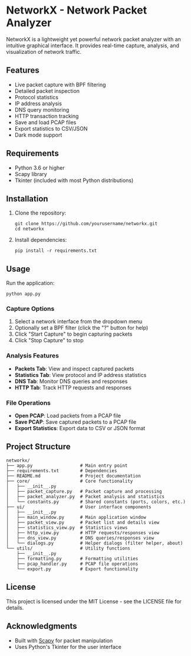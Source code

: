 # NetworkX - Network Packet Analyzer

NetworkX is a lightweight yet powerful network packet analyzer with an intuitive graphical interface. It provides real-time capture, analysis, and visualization of network traffic.

## Features

- Live packet capture with BPF filtering
- Detailed packet inspection
- Protocol statistics
- IP address analysis
- DNS query monitoring
- HTTP transaction tracking
- Save and load PCAP files
- Export statistics to CSV/JSON
- Dark mode support

## Requirements

- Python 3.6 or higher
- Scapy library
- Tkinter (included with most Python distributions)

## Installation

1. Clone the repository:

   ```
   git clone https://github.com/yourusername/networkx.git
   cd networkx
   ```

2. Install dependencies:
   ```
   pip install -r requirements.txt
   ```

## Usage

Run the application:

```
python app.py
```

### Capture Options

1. Select a network interface from the dropdown menu
2. Optionally set a BPF filter (click the "?" button for help)
3. Click "Start Capture" to begin capturing packets
4. Click "Stop Capture" to stop

### Analysis Features

- **Packets Tab**: View and inspect captured packets
- **Statistics Tab**: View protocol and IP address statistics
- **DNS Tab**: Monitor DNS queries and responses
- **HTTP Tab**: Track HTTP requests and responses

### File Operations

- **Open PCAP**: Load packets from a PCAP file
- **Save PCAP**: Save captured packets to a PCAP file
- **Export Statistics**: Export data to CSV or JSON format

## Project Structure

```
networkx/
├── app.py                  # Main entry point
├── requirements.txt        # Dependencies
├── README.md               # Project documentation
├── core/                   # Core functionality
│   ├── __init__.py
│   ├── packet_capture.py   # Packet capture and processing
│   ├── packet_analyzer.py  # Packet analysis and statistics
│   └── constants.py        # Shared constants (ports, colors, etc.)
├── ui/                     # User interface components
│   ├── __init__.py
│   ├── main_window.py      # Main application window
│   ├── packet_view.py      # Packet list and details view
│   ├── statistics_view.py  # Statistics views
│   ├── http_view.py        # HTTP requests/responses view
│   ├── dns_view.py         # DNS queries/responses view
│   └── dialogs.py          # Helper dialogs (filter helper, about)
└── utils/                  # Utility functions
    ├── __init__.py
    ├── formatting.py       # Formatting utilities
    ├── pcap_handler.py     # PCAP file operations
    └── export.py           # Export functionality
```

## License

This project is licensed under the MIT License - see the LICENSE file for details.

## Acknowledgments

- Built with [Scapy](https://scapy.net/) for packet manipulation
- Uses Python's Tkinter for the user interface
